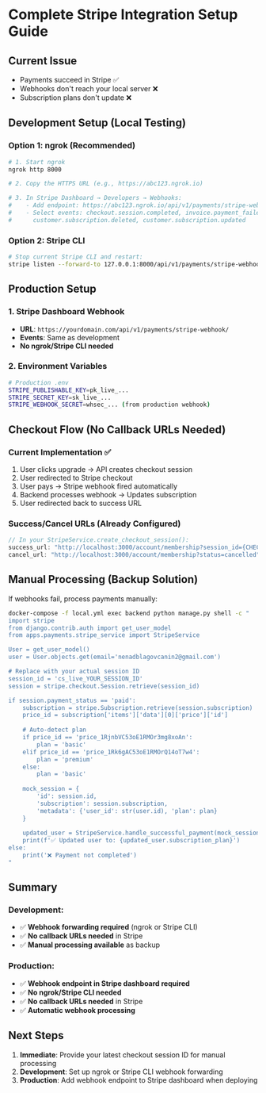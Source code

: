 # Complete Stripe Integration Setup Guide

## Current Issue
- Payments succeed in Stripe ✅
- Webhooks don't reach your local server ❌
- Subscription plans don't update ❌

## Development Setup (Local Testing)

### Option 1: ngrok (Recommended)
```bash
# 1. Start ngrok
ngrok http 8000

# 2. Copy the HTTPS URL (e.g., https://abc123.ngrok.io)

# 3. In Stripe Dashboard → Developers → Webhooks:
#    - Add endpoint: https://abc123.ngrok.io/api/v1/payments/stripe-webhook/
#    - Select events: checkout.session.completed, invoice.payment_failed, 
#      customer.subscription.deleted, customer.subscription.updated
```

### Option 2: Stripe CLI
```bash
# Stop current Stripe CLI and restart:
stripe listen --forward-to 127.0.0.1:8000/api/v1/payments/stripe-webhook/
```

## Production Setup

### 1. Stripe Dashboard Webhook
- **URL**: `https://yourdomain.com/api/v1/payments/stripe-webhook/`
- **Events**: Same as development
- **No ngrok/Stripe CLI needed**

### 2. Environment Variables
```bash
# Production .env
STRIPE_PUBLISHABLE_KEY=pk_live_...
STRIPE_SECRET_KEY=sk_live_...
STRIPE_WEBHOOK_SECRET=whsec_... (from production webhook)
```

## Checkout Flow (No Callback URLs Needed)

### Current Implementation ✅
1. User clicks upgrade → API creates checkout session
2. User redirected to Stripe checkout
3. User pays → Stripe webhook fired automatically
4. Backend processes webhook → Updates subscription
5. User redirected back to success URL

### Success/Cancel URLs (Already Configured)
```javascript
// In your StripeService.create_checkout_session():
success_url: "http://localhost:3000/account/membership?session_id={CHECKOUT_SESSION_ID}&status=success"
cancel_url: "http://localhost:3000/account/membership?status=cancelled"
```

## Manual Processing (Backup Solution)

If webhooks fail, process payments manually:

```bash
docker-compose -f local.yml exec backend python manage.py shell -c "
import stripe
from django.contrib.auth import get_user_model
from apps.payments.stripe_service import StripeService

User = get_user_model()
user = User.objects.get(email='nenadblagovcanin2@gmail.com')

# Replace with your actual session ID
session_id = 'cs_live_YOUR_SESSION_ID'
session = stripe.checkout.Session.retrieve(session_id)

if session.payment_status == 'paid':
    subscription = stripe.Subscription.retrieve(session.subscription)
    price_id = subscription['items']['data'][0]['price']['id']
    
    # Auto-detect plan
    if price_id == 'price_1RjnbVC53oE1RMOr3mg8xoAn':
        plan = 'basic'
    elif price_id == 'price_1Rk6gAC53oE1RMOrQ14oT7w4':
        plan = 'premium'
    else:
        plan = 'basic'
    
    mock_session = {
        'id': session.id,
        'subscription': session.subscription,
        'metadata': {'user_id': str(user.id), 'plan': plan}
    }
    
    updated_user = StripeService.handle_successful_payment(mock_session)
    print(f'✅ Updated user to: {updated_user.subscription_plan}')
else:
    print('❌ Payment not completed')
"
```

## Summary

### Development:
- ✅ **Webhook forwarding required** (ngrok or Stripe CLI)
- ✅ **No callback URLs needed** in Stripe
- ✅ **Manual processing available** as backup

### Production:
- ✅ **Webhook endpoint in Stripe dashboard required**
- ✅ **No ngrok/Stripe CLI needed**
- ✅ **No callback URLs needed** in Stripe
- ✅ **Automatic webhook processing**

## Next Steps

1. **Immediate**: Provide your latest checkout session ID for manual processing
2. **Development**: Set up ngrok or Stripe CLI webhook forwarding
3. **Production**: Add webhook endpoint to Stripe dashboard when deploying
